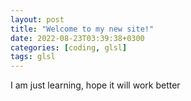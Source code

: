 ```yaml
---
layout: post
title: "Welcome to my new site!"
date: 2022-08-23T03:39:38+0300
categories: [coding, glsl]
tags: glsl
---
```


I am just learning, hope it will work better
